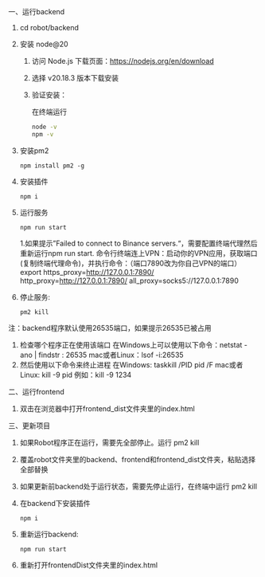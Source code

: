 一、运行backend

1. cd robot/backend

2. 安装 node@20	

   1. 访问 Node.js 下载页面：https://nodejs.org/en/download

   2. 选择 v20.18.3 版本下载安装

   3. 验证安装：

      在终端运行

      ```bash
      node -v
      npm -v
      ```

3. 安装pm2

   ```
   npm install pm2 -g
   ```

4. 安装插件

   ```
   npm i
   ```

5. 运行服务

   ```
   npm run start
   ```

   1.如果提示”Failed to connect to Binance servers.“，需要配置终端代理然后重新运行npm run start.
      命令行终端连上VPN：启动你的VPN应用，获取端口(复制终端代理命令)，并执行命令：（端口7890改为你自己VPN的端口）      export https_proxy=http://127.0.0.1:7890/ http_proxy=http://127.0.0.1:7890/ all_proxy=socks5://127.0.0.1:7890

6. 停止服务: 

   ```
   pm2 kill
   ```

   

注：backend程序默认使用26535端口，如果提示26535已被占用

1. 检查哪个程序正在使用该端口
   在Windows上可以使用以下命令：netstat -ano | findstr : 26535
   mac或者Linux：lsof -i:26535
2. 然后使用以下命令来终止进程
   在Windows:  taskkill /PID pid /F
   mac或者Linux: kill -9 pid
   例如：kill -9 1234

二、运行frontend

1. 双击在浏览器中打开frontend_dist文件夹里的index.html

   

三、更新项目

1. 如果Robot程序正在运行，需要先全部停止。运行 pm2 kill

2. 覆盖robot文件夹里的backend、frontend和frontend_dist文件夹，粘贴选择全部替换

3. 如果更新前backend处于运行状态，需要先停止运行，在终端中运行 pm2 kill

4. 在backend下安装插件

   ```
   npm i
   ```

5. 重新运行backend: 

   ```
   npm run start
   ```

6. 重新打开frontendDist文件夹里的index.html
